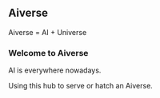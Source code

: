 ## Aiverse
Aiverse = AI + Universe

### Welcome to Aiverse

AI is everywhere nowadays.

Using this hub to serve or hatch an Aiverse.
